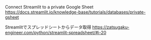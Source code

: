 Connect Streamlit to a private Google Sheet
https://docs.streamlit.io/knowledge-base/tutorials/databases/private-gsheet


Streamlitでスプレッドシートからデータ取得
https://zatsugaku-engineer.com/python/streamlit-spreadsheet/#i-20